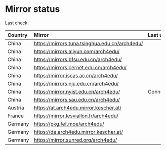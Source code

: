 <script src="./time.js"></script>
# Mirror status
Last check: <script type="text/javascript">localize(1736015293.5240226);</script>

|Country|Mirror|Last update|
|:------|:-----|:----------|
|China|https://mirrors.tuna.tsinghua.edu.cn/arch4edu/|<script type="text/javascript">localize(1735972768);</script>|
|China|https://mirrors.aliyun.com/arch4edu/|<script type="text/javascript">localize(1735972768);</script>|
|China|https://mirrors.bfsu.edu.cn/arch4edu/|<script type="text/javascript">localize(1735972768);</script>|
|China|https://mirrors.cernet.edu.cn/arch4edu/|<script type="text/javascript">localize(1735972768);</script>|
|China|https://mirror.iscas.ac.cn/arch4edu/|<script type="text/javascript">localize(1735972768);</script>|
|China|https://mirrors.nju.edu.cn/arch4edu/|<script type="text/javascript">localize(1735886619);</script>|
|China|https://mirror.nyist.edu.cn/arch4edu/|ConnectionError|
|China|https://mirrors.sau.edu.cn/arch4edu/|<script type="text/javascript">localize(1731653531);</script>|
|Austria|https://at.arch4edu.mirror.kescher.at/|<script type="text/javascript">localize(1735972768);</script>|
|France|https://mirror.lesviallon.fr/arch4edu/|<script type="text/javascript">localize(1735972768);</script>|
|Germany|https://pkg.fef.moe/arch4edu/|<script type="text/javascript">localize(1735972768);</script>|
|Germany|https://de.arch4edu.mirror.kescher.at/|<script type="text/javascript">localize(1735972768);</script>|
|Germany|https://mirror.sunred.org/arch4edu/|<script type="text/javascript">localize(1735972768);</script>|

<script src="./tablefilter/tablefilter.js"></script>
<script src="./table.js"></script>